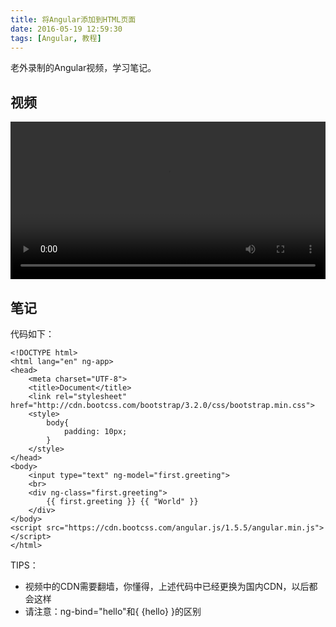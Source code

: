 ```yaml
---
title: 将Angular添加到HTML页面
date: 2016-05-19 12:59:30
tags: [Angular, 教程]
---
```

老外录制的Angular视频，学习笔记。
<!--more-->

## 视频

<video src="http://7xtoaz.com1.z0.glb.clouddn.com/1.First%20Step-%20Adding%20Angular%20to%20the%20HTML%20Page.mp4" controls="true" width="100%"></video>

## 笔记

代码如下：

```
<!DOCTYPE html>
<html lang="en" ng-app>
<head>
	<meta charset="UTF-8">
	<title>Document</title>
	<link rel="stylesheet" href="http://cdn.bootcss.com/bootstrap/3.2.0/css/bootstrap.min.css">
	<style>
		body{
			padding: 10px;
		}
	</style>
</head>
<body>
	<input type="text" ng-model="first.greeting">
	<br>
	<div ng-class="first.greeting">
		{{ first.greeting }} {{ "World" }}
	</div>
</body>
<script src="https://cdn.bootcss.com/angular.js/1.5.5/angular.min.js"></script>
</html>
```

TIPS：
+ 视频中的CDN需要翻墙，你懂得，上述代码中已经更换为国内CDN，以后都会这样
+ 请注意：ng-bind="hello"和{ {hello} }的区别